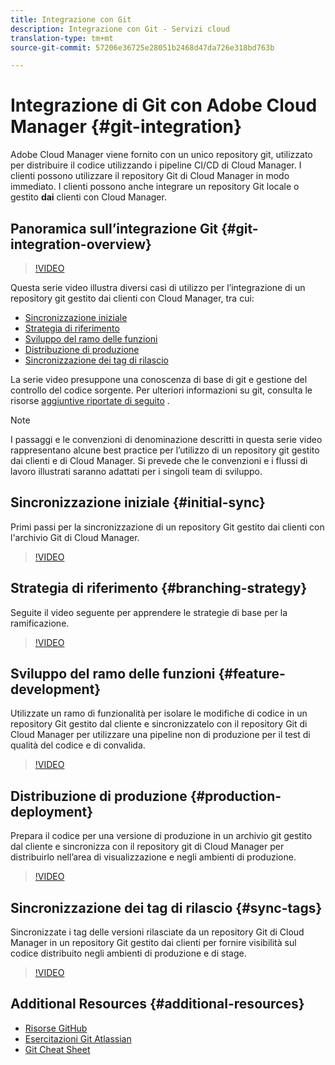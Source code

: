 ```yaml
---
title: Integrazione con Git
description: Integrazione con Git - Servizi cloud
translation-type: tm+mt
source-git-commit: 57206e36725e28051b2468d47da726e318bd763b

---
```



# Integrazione di Git con Adobe Cloud Manager {#git-integration}

Adobe Cloud Manager viene fornito con un unico repository git, utilizzato per distribuire il codice utilizzando i pipeline CI/CD di Cloud Manager. I clienti possono utilizzare il repository Git di Cloud Manager in modo immediato. I clienti possono anche integrare un repository Git locale o gestito **dai** clienti con Cloud Manager.

## Panoramica sull’integrazione Git {#git-integration-overview}

>[!VIDEO](https://video.tv.adobe.com/v/28710/)

Questa serie video illustra diversi casi di utilizzo per l’integrazione di un repository git gestito dai clienti con Cloud Manager, tra cui:

* [Sincronizzazione iniziale](#initial-sync)
* [Strategia di riferimento](#branching-strategy)
* [Sviluppo del ramo delle funzioni](#feature-development)
* [Distribuzione di produzione](#production-deployment)
* [Sincronizzazione dei tag di rilascio](#sync-tags)

La serie video presuppone una conoscenza di base di git e gestione del controllo del codice sorgente. Per ulteriori informazioni su git, consulta le risorse [aggiuntive riportate di seguito](#additional-resources) .

>[!NOTE]
>
> I passaggi e le convenzioni di denominazione descritti in questa serie video rappresentano alcune best practice per l’utilizzo di un repository git gestito dai clienti e di Cloud Manager. Si prevede che le convenzioni e i flussi di lavoro illustrati saranno adattati per i singoli team di sviluppo.

## Sincronizzazione iniziale {#initial-sync}

Primi passi per la sincronizzazione di un repository Git gestito dai clienti con l&#39;archivio Git di Cloud Manager.

>[!VIDEO](https://video.tv.adobe.com/v/28711/?quality=12)

## Strategia di riferimento {#branching-strategy}

Seguite il video seguente per apprendere le strategie di base per la ramificazione.

>[!VIDEO](https://video.tv.adobe.com/v/28712/?quality=12)

## Sviluppo del ramo delle funzioni {#feature-development}

Utilizzate un ramo di funzionalità per isolare le modifiche di codice in un repository Git gestito dal cliente e sincronizzatelo con il repository Git di Cloud Manager per utilizzare una pipeline non di produzione per il test di qualità del codice e di convalida.

>[!VIDEO](https://video.tv.adobe.com/v/28723/?quality=12)

## Distribuzione di produzione {#production-deployment}

Prepara il codice per una versione di produzione in un archivio git gestito dal cliente e sincronizza con il repository git di Cloud Manager per distribuirlo nell’area di visualizzazione e negli ambienti di produzione.

>[!VIDEO](https://video.tv.adobe.com/v/28724/?quality=12)

## Sincronizzazione dei tag di rilascio {#sync-tags}

Sincronizzate i tag delle versioni rilasciate da un repository Git di Cloud Manager in un repository Git gestito dai clienti per fornire visibilità sul codice distribuito negli ambienti di produzione e di stage.

>[!VIDEO](https://video.tv.adobe.com/v/28725/?quality=12)

## Additional Resources {#additional-resources}

* [Risorse GitHub](https://try.github.io)
* [Esercitazioni Git Atlassian](https://www.atlassian.com/git/tutorials/what-is-version-control)
* [Git Cheat Sheet](https://education.github.com/git-cheat-sheet-education.pdf)